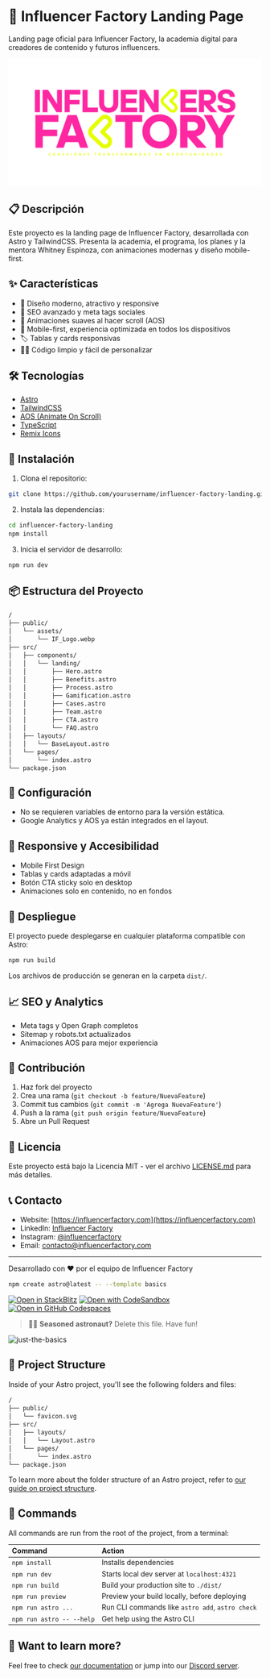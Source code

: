 # 🚀 Influencer Factory Landing Page

Landing page oficial para Influencer Factory, la academia digital para creadores de contenido y futuros influencers.

![Influencer Factory Logo](/public/assets/IF_Logo.webp)

## 📋 Descripción

Este proyecto es la landing page de Influencer Factory, desarrollada con Astro y TailwindCSS. Presenta la academia, el programa, los planes y la mentora Whitney Espinoza, con animaciones modernas y diseño mobile-first.

## ✨ Características

- 🎨 Diseño moderno, atractivo y responsive
- 🚀 SEO avanzado y meta tags sociales
- 💫 Animaciones suaves al hacer scroll (AOS)
- 📱 Mobile-first, experiencia optimizada en todos los dispositivos
- 🏷️ Tablas y cards responsivas
- 🧑‍💻 Código limpio y fácil de personalizar

## 🛠️ Tecnologías

- [Astro](https://astro.build)
- [TailwindCSS](https://tailwindcss.com)
- [AOS (Animate On Scroll)](https://michalsnik.github.io/aos/)
- [TypeScript](https://www.typescriptlang.org)
- [Remix Icons](https://remixicon.com)

## 🚀 Instalación

1. Clona el repositorio:
```bash
git clone https://github.com/yourusername/influencer-factory-landing.git
```

2. Instala las dependencias:
```bash
cd influencer-factory-landing
npm install
```

3. Inicia el servidor de desarrollo:
```bash
npm run dev
```

## 📦 Estructura del Proyecto

```
/
├── public/
│   └── assets/
│       └── IF_Logo.webp
├── src/
│   ├── components/
│   │   └── landing/
│   │       ├── Hero.astro
│   │       ├── Benefits.astro
│   │       ├── Process.astro
│   │       ├── Gamification.astro
│   │       ├── Cases.astro
│   │       ├── Team.astro
│   │       ├── CTA.astro
│   │       └── FAQ.astro
│   ├── layouts/
│   │   └── BaseLayout.astro
│   └── pages/
│       └── index.astro
└── package.json
```

## 🔧 Configuración

- No se requieren variables de entorno para la versión estática.
- Google Analytics y AOS ya están integrados en el layout.

## 📱 Responsive y Accesibilidad

- Mobile First Design
- Tablas y cards adaptadas a móvil
- Botón CTA sticky solo en desktop
- Animaciones solo en contenido, no en fondos

## 🚀 Despliegue

El proyecto puede desplegarse en cualquier plataforma compatible con Astro:
```bash
npm run build
```
Los archivos de producción se generan en la carpeta `dist/`.

## 📈 SEO y Analytics

- Meta tags y Open Graph completos
- Sitemap y robots.txt actualizados
- Animaciones AOS para mejor experiencia

## 🤝 Contribución

1. Haz fork del proyecto
2. Crea una rama (`git checkout -b feature/NuevaFeature`)
3. Commit tus cambios (`git commit -m 'Agrega NuevaFeature'`)
4. Push a la rama (`git push origin feature/NuevaFeature`)
5. Abre un Pull Request

## 📄 Licencia

Este proyecto está bajo la Licencia MIT - ver el archivo [LICENSE.md](LICENSE.md) para más detalles.

## 📞 Contacto

- Website: [https://influencerfactory.com](https://influencerfactory.com)
- LinkedIn: [Influencer Factory](https://linkedin.com/company/influencerfactory)
- Instagram: [@influencerfactory](https://www.instagram.com/influencerfactory/)
- Email: contacto@influencerfactory.com

---
Desarrollado con ❤️ por el equipo de Influencer Factory

```sh
npm create astro@latest -- --template basics
```

[![Open in StackBlitz](https://developer.stackblitz.com/img/open_in_stackblitz.svg)](https://stackblitz.com/github/withastro/astro/tree/latest/examples/basics)
[![Open with CodeSandbox](https://assets.codesandbox.io/github/button-edit-lime.svg)](https://codesandbox.io/p/sandbox/github/withastro/astro/tree/latest/examples/basics)
[![Open in GitHub Codespaces](https://github.com/codespaces/badge.svg)](https://codespaces.new/withastro/astro?devcontainer_path=.devcontainer/basics/devcontainer.json)

> 🧑‍🚀 **Seasoned astronaut?** Delete this file. Have fun!

![just-the-basics](https://github.com/withastro/astro/assets/2244813/a0a5533c-a856-4198-8470-2d67b1d7c554)

## 🚀 Project Structure

Inside of your Astro project, you'll see the following folders and files:

```text
/
├── public/
│   └── favicon.svg
├── src/
│   ├── layouts/
│   │   └── Layout.astro
│   └── pages/
│       └── index.astro
└── package.json
```

To learn more about the folder structure of an Astro project, refer to [our guide on project structure](https://docs.astro.build/en/basics/project-structure/).

## 🧞 Commands

All commands are run from the root of the project, from a terminal:

| Command                   | Action                                           |
| :------------------------ | :----------------------------------------------- |
| `npm install`             | Installs dependencies                            |
| `npm run dev`             | Starts local dev server at `localhost:4321`      |
| `npm run build`           | Build your production site to `./dist/`          |
| `npm run preview`         | Preview your build locally, before deploying     |
| `npm run astro ...`       | Run CLI commands like `astro add`, `astro check` |
| `npm run astro -- --help` | Get help using the Astro CLI                     |

## 👀 Want to learn more?

Feel free to check [our documentation](https://docs.astro.build) or jump into our [Discord server](https://astro.build/chat).
